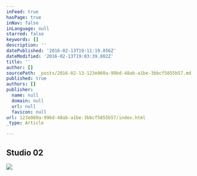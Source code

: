 ```yaml
---
inFeed: true
hasPage: true
inNav: false
inLanguage: null
starred: false
keywords: []
description: ''
datePublished: '2016-02-13T19:11:19.856Z'
dateModified: '2016-02-13T19:03:39.802Z'
title: ''
author: []
sourcePath: _posts/2016-02-13-123e060a-99bd-48ab-a1be-3bbcf5855b57.md
published: true
authors: []
publisher:
  name: null
  domain: null
  url: null
  favicon: null
url: 123e060a-99bd-48ab-a1be-3bbcf5855b57/index.html
_type: Article

---
```

## Studio 02
![](https://s3-us-west-2.amazonaws.com/the-grid-img/p/1ef38d764f4df0207f832bc1881eebb3c5d1e2cb.png)